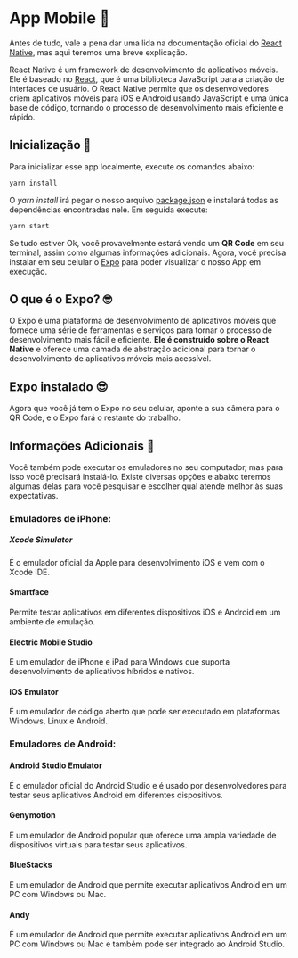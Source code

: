 # App Mobile 📱

Antes de tudo, vale a pena dar uma lida na documentação oficial do [React Native](https://reactnative.dev/), mas aqui teremos uma breve explicação.

React Native é um framework de desenvolvimento de aplicativos móveis. Ele é baseado no [React](https://beta.reactjs.org/), que é uma biblioteca JavaScript para a criação de interfaces de usuário. O React Native permite que os desenvolvedores criem aplicativos móveis para iOS e Android usando JavaScript e uma única base de código, tornando o processo de desenvolvimento mais eficiente e rápido.

## Inicialização 🚀

Para inicializar esse app localmente, execute os comandos abaixo:

```bash
yarn install
```

O *yarn install* irá pegar o nosso arquivo [package.json](./package.json) e instalará todas as dependências encontradas nele. Em seguida execute:

```bash
yarn start
```

Se tudo estiver Ok, você provavelmente estará vendo um **QR Code** em seu terminal, assim como algumas informações adicionais. Agora, você precisa instalar em seu celular o [Expo](https://expo.dev/) para poder visualizar o nosso App em execução.

## O que é o Expo? 🤓

O Expo é uma plataforma de desenvolvimento de aplicativos móveis que fornece uma série de ferramentas e serviços para tornar o processo de desenvolvimento mais fácil e eficiente. **Ele é construído sobre o React Native** e oferece uma camada de abstração adicional para tornar o desenvolvimento de aplicativos móveis mais acessível.

## Expo instalado 😎

Agora que você já tem o Expo no seu celular, aponte a sua câmera para o QR Code, e o Expo fará o restante do trabalho.

## Informações Adicionais 🧐

Você também pode executar os emuladores no seu computador, mas para isso você precisará instalá-lo. Existe diversas opções e abaixo teremos algumas delas para você pesquisar e escolher qual atende melhor às suas expectativas.

### Emuladores de iPhone:

##### Xcode Simulator

É o emulador oficial da Apple para desenvolvimento iOS e vem com o Xcode IDE.

#### Smartface

Permite testar aplicativos em diferentes dispositivos iOS e Android em um ambiente de emulação.

#### Electric Mobile Studio

É um emulador de iPhone e iPad para Windows que suporta desenvolvimento de aplicativos híbridos e nativos.

#### iOS Emulator

É um emulador de código aberto que pode ser executado em plataformas Windows, Linux e Android.

### Emuladores de Android:

#### Android Studio Emulator

É o emulador oficial do Android Studio e é usado por desenvolvedores para testar seus aplicativos Android em diferentes dispositivos.

#### Genymotion

É um emulador de Android popular que oferece uma ampla variedade de dispositivos virtuais para testar seus aplicativos.

#### BlueStacks

É um emulador de Android que permite executar aplicativos Android em um PC com Windows ou Mac.

#### Andy

É um emulador de Android que permite executar aplicativos Android em um PC com Windows ou Mac e também pode ser integrado ao Android Studio.








